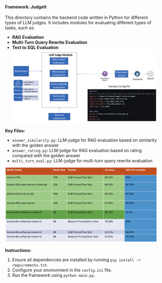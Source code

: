 #### Framework: JudgeIt

This directory contains the backend code written in Python for different types of LLM judges. It includes modules for evaluating different types of tasks, such as:

- **RAG Evaluation**
- **Multi-Turn Query Rewrite Evaluation**
- **Text to SQL Evaluation**
![LLM-Judges](/images/flow-diagram.png)


**Key Files:**
- `answer_similarity.py`: LLM-judge for RAG evaluation based on similarity with the golden answer
- `answer_rating.py`: LLM-judge for RAG evaluation based on rating compared with the golden answer
- `multi_turn_eval.py`: LLM-judge for multi-turn query rewrite evaluation

![Multi-turn evaluation results](/images/multi-turn-evaluation.png)

**Instructions:**
1. Ensure all dependencies are installed by running `pip install -r requirements.txt`.
2. Configure your environment in the `config.ini` file.
3. Run the framework using `python main.py`.
